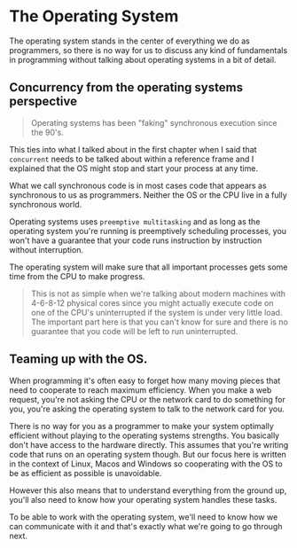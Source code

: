# The Operating System

The operating system stands in the center of everything we do as programmers,
so there is no way for us to discuss any kind of fundamentals in programming
without talking about operating systems in a bit of detail. 

## Concurrency from the operating systems perspective

> Operating systems has been "faking" synchronous execution since the 90's.

This ties into what I talked about in the first chapter when I said that `concurrent`
needs to be talked about within a reference frame and I explained that the OS
might stop and start your process at any time.

What we call synchronous code is in most cases code that appears as synchronous 
to us as programmers. Neither the OS or the CPU live in a fully synchronous world.

Operating systems uses `preemptive multitasking` and as long as the operating 
system you're running is preemptively scheduling processes, you won't have a 
guarantee that your code runs instruction by instruction without interruption. 

The operating system will make sure that all important processes gets some time from the CPU to make progress.

> This is not as simple when we're talking about modern machines with 4-6-8-12
> physical cores since you might actually execute code on one of the CPU's
> uninterrupted if the system is under very little load. The important part here
> is that you can't know for sure and there is no guarantee that you code will be
> left to run uninterrupted.


## Teaming up with the OS.

When programming it's often easy to forget how many moving pieces that need to
cooperate to reach maximum efficiency. When you make a web request, you're not
asking the CPU or the network card to do something for you, you're asking the
operating system to talk to the network card for you.

There is no way for you as a programmer to make your system optimally efficient
without playing to the operating systems strengths. You basically don't have
access to the hardware directly. This assumes that you're writing code that runs
on an operating system though. But our focus here is written in the context of
Linux, Macos and Windows so cooperating with the OS to be as efficient as possible
is unavoidable.

However this also means that to understand everything from the ground up, you'll
also need to know how your operating system handles these tasks.

To be able to work with the operating system, we'll need to know how we can communicate with it and that's exactly what we're going to go through next.


